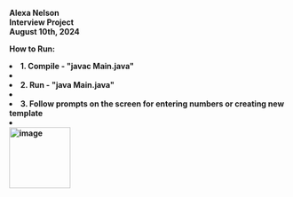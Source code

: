 <Strong> Alexa Nelson <Strong> <br>
<Strong> Interview Project <Strong> <br>
<Strong> August 10th, 2024 <Strong> <br>

<Strong> How to Run: <Strong> <br>
<li> 1. Compile - "javac Main.java" <li>
<li> 2. Run - "java Main.java" <li>
<li> 3. Follow prompts on the screen for entering numbers or creating new template <li> <br>


<img width="110" alt="image" src="https://github.com/user-attachments/assets/30d1d3c9-b71d-47dc-a38c-733e90814b69">
